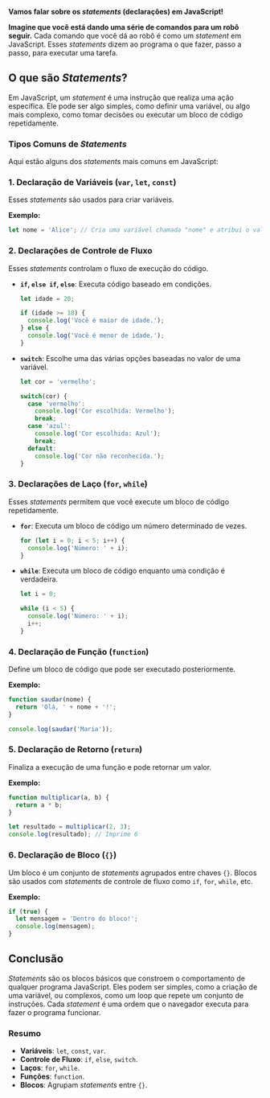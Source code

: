 **Vamos falar sobre os *statements* (declarações) em JavaScript!**

**Imagine que você está dando uma série de comandos para um robô seguir.** Cada comando que você dá ao robô é como um *statement* em JavaScript. Esses *statements* dizem ao programa o que fazer, passo a passo, para executar uma tarefa.

## O que são *Statements*?

Em JavaScript, um *statement* é uma instrução que realiza uma ação específica. Ele pode ser algo simples, como definir uma variável, ou algo mais complexo, como tomar decisões ou executar um bloco de código repetidamente.

### Tipos Comuns de *Statements*

Aqui estão alguns dos *statements* mais comuns em JavaScript:

### 1. **Declaração de Variáveis (`var`, `let`, `const`)**

Esses *statements* são usados para criar variáveis.

**Exemplo:**

```javascript
let nome = 'Alice'; // Cria uma variável chamada "nome" e atribui o valor "Alice"
```

### 2. **Declarações de Controle de Fluxo**

Esses *statements* controlam o fluxo de execução do código.

- **`if`, `else if`, `else`**: Executa código baseado em condições.

  ```javascript
  let idade = 20;
  
  if (idade >= 18) {
    console.log('Você é maior de idade.');
  } else {
    console.log('Você é menor de idade.');
  }
  ```

- **`switch`**: Escolhe uma das várias opções baseadas no valor de uma variável.

  ```javascript
  let cor = 'vermelho';
  
  switch(cor) {
    case 'vermelho':
      console.log('Cor escolhida: Vermelho');
      break;
    case 'azul':
      console.log('Cor escolhida: Azul');
      break;
    default:
      console.log('Cor não reconhecida.');
  }
  ```

### 3. **Declarações de Laço (`for`, `while`)**

Esses *statements* permitem que você execute um bloco de código repetidamente.

- **`for`**: Executa um bloco de código um número determinado de vezes.

  ```javascript
  for (let i = 0; i < 5; i++) {
    console.log('Número: ' + i);
  }
  ```

- **`while`**: Executa um bloco de código enquanto uma condição é verdadeira.

  ```javascript
  let i = 0;
  
  while (i < 5) {
    console.log('Número: ' + i);
    i++;
  }
  ```

### 4. **Declaração de Função (`function`)**

Define um bloco de código que pode ser executado posteriormente.

**Exemplo:**

```javascript
function saudar(nome) {
  return 'Olá, ' + nome + '!';
}

console.log(saudar('Maria'));
```

### 5. **Declaração de Retorno (`return`)**

Finaliza a execução de uma função e pode retornar um valor.

**Exemplo:**

```javascript
function multiplicar(a, b) {
  return a * b;
}

let resultado = multiplicar(2, 3);
console.log(resultado); // Imprime 6
```

### 6. **Declaração de Bloco (`{}`)**

Um bloco é um conjunto de *statements* agrupados entre chaves `{}`. Blocos são usados com *statements* de controle de fluxo como `if`, `for`, `while`, etc.

**Exemplo:**

```javascript
if (true) {
  let mensagem = 'Dentro do bloco!';
  console.log(mensagem);
}
```

## Conclusão

*Statements* são os blocos básicos que constroem o comportamento de qualquer programa JavaScript. Eles podem ser simples, como a criação de uma variável, ou complexos, como um loop que repete um conjunto de instruções. Cada *statement* é uma ordem que o navegador executa para fazer o programa funcionar.

### Resumo

- **Variáveis**: `let`, `const`, `var`.
- **Controle de Fluxo**: `if`, `else`, `switch`.
- **Laços**: `for`, `while`.
- **Funções**: `function`.
- **Blocos**: Agrupam *statements* entre `{}`.
